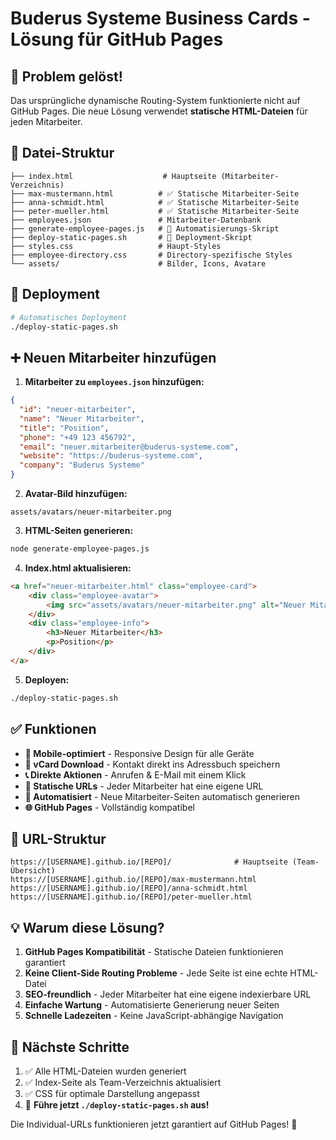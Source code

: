 # Buderus Systeme Business Cards - Lösung für GitHub Pages

## 🎯 Problem gelöst!

Das ursprüngliche dynamische Routing-System funktionierte nicht auf GitHub Pages. Die neue Lösung verwendet **statische HTML-Dateien** für jeden Mitarbeiter.

## 📁 Datei-Struktur

```
├── index.html                    # Hauptseite (Mitarbeiter-Verzeichnis)
├── max-mustermann.html          # ✅ Statische Mitarbeiter-Seite
├── anna-schmidt.html            # ✅ Statische Mitarbeiter-Seite  
├── peter-mueller.html           # ✅ Statische Mitarbeiter-Seite
├── employees.json               # Mitarbeiter-Datenbank
├── generate-employee-pages.js   # 🤖 Automatisierungs-Skript
├── deploy-static-pages.sh       # 🚀 Deployment-Skript
├── styles.css                   # Haupt-Styles
├── employee-directory.css       # Directory-spezifische Styles
└── assets/                      # Bilder, Icons, Avatare
```

## 🚀 Deployment

```bash
# Automatisches Deployment
./deploy-static-pages.sh
```

## ➕ Neuen Mitarbeiter hinzufügen

1. **Mitarbeiter zu `employees.json` hinzufügen:**
```json
{
  "id": "neuer-mitarbeiter",
  "name": "Neuer Mitarbeiter", 
  "title": "Position",
  "phone": "+49 123 456792",
  "email": "neuer.mitarbeiter@buderus-systeme.com",
  "website": "https://buderus-systeme.com",
  "company": "Buderus Systeme"
}
```

2. **Avatar-Bild hinzufügen:**
```
assets/avatars/neuer-mitarbeiter.png
```

3. **HTML-Seiten generieren:**
```bash
node generate-employee-pages.js
```

4. **Index.html aktualisieren:**
```html
<a href="neuer-mitarbeiter.html" class="employee-card">
    <div class="employee-avatar">
        <img src="assets/avatars/neuer-mitarbeiter.png" alt="Neuer Mitarbeiter">
    </div>
    <div class="employee-info">
        <h3>Neuer Mitarbeiter</h3>
        <p>Position</p>
    </div>
</a>
```

5. **Deployen:**
```bash
./deploy-static-pages.sh
```

## ✅ Funktionen

- **📱 Mobile-optimiert** - Responsive Design für alle Geräte
- **💾 vCard Download** - Kontakt direkt ins Adressbuch speichern
- **📞 Direkte Aktionen** - Anrufen & E-Mail mit einem Klick
- **🔗 Statische URLs** - Jeder Mitarbeiter hat eine eigene URL
- **🤖 Automatisiert** - Neue Mitarbeiter-Seiten automatisch generieren
- **🌐 GitHub Pages** - Vollständig kompatibel

## 🔗 URL-Struktur

```
https://[USERNAME].github.io/[REPO]/              # Hauptseite (Team-Übersicht)
https://[USERNAME].github.io/[REPO]/max-mustermann.html
https://[USERNAME].github.io/[REPO]/anna-schmidt.html  
https://[USERNAME].github.io/[REPO]/peter-mueller.html
```

## 💡 Warum diese Lösung?

1. **GitHub Pages Kompatibilität** - Statische Dateien funktionieren garantiert
2. **Keine Client-Side Routing Probleme** - Jede Seite ist eine echte HTML-Datei
3. **SEO-freundlich** - Jeder Mitarbeiter hat eine eigene indexierbare URL
4. **Einfache Wartung** - Automatisierte Generierung neuer Seiten
5. **Schnelle Ladezeiten** - Keine JavaScript-abhängige Navigation

## 🎯 Nächste Schritte

1. ✅ Alle HTML-Dateien wurden generiert
2. ✅ Index-Seite als Team-Verzeichnis aktualisiert  
3. ✅ CSS für optimale Darstellung angepasst
4. 🚀 **Führe jetzt `./deploy-static-pages.sh` aus!**

Die Individual-URLs funktionieren jetzt garantiert auf GitHub Pages! 🎉
